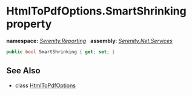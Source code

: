# HtmlToPdfOptions.SmartShrinking property
**namespace:** *[Serenity.Reporting](../../README.md#serenity.reporting-namespace)*   **assembly**: *[Serenity.Net.Services](../../README.md)*

```csharp
public bool SmartShrinking { get; set; }
```

## See Also

* class [HtmlToPdfOptions](../HtmlToPdfOptions.md)